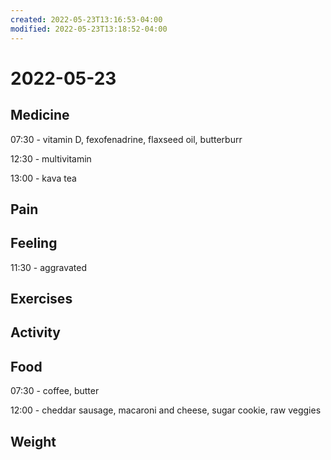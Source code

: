 ```yaml
---
created: 2022-05-23T13:16:53-04:00
modified: 2022-05-23T13:18:52-04:00
---
```


# 2022-05-23

## Medicine

07:30 - vitamin D, fexofenadrine, flaxseed oil, butterburr

12:30 - multivitamin

13:00 - kava tea


## Pain


## Feeling

11:30 - aggravated


## Exercises


## Activity


## Food

07:30 - coffee, butter

12:00 - cheddar sausage, macaroni and cheese, sugar cookie, raw veggies


## Weight
